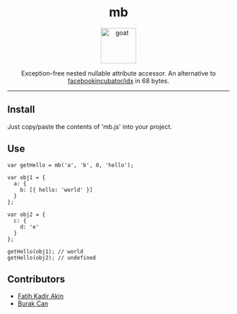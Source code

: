 <div align="center">
<h1>mb</h1>
<img height="80" width="80" alt="goat" src="https://d1j8pt39hxlh3d.cloudfront.net/development/emojione/4.0/833/14168.svg?1533081835" />

Exception-free nested nullable attribute accessor.
An alternative to [facebookincubator/idx](https://github.com/facebookincubator/idx) in 68 bytes.
</div/>

<hr />

## Install
Just copy/paste the contents of 'mb.js' into your project.

## Use
```
var getHello = mb('a', 'b', 0, 'hello');

var obj1 = {
  a: {
    b: [{ hello: 'world' }]
  }
};

var obj2 = {
  c: {
    d: 'e'
  }
};

getHello(obj1); // world
getHello(obj2); // undefined
```

## Contributors
- [Fatih Kadir Akin](https://github.com/f)
- [Burak Can](https://github.com/burakcan)
